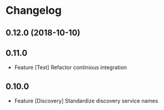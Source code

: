 # Changelog

## 0.12.0  (2018-10-10)

## 0.11.0

- Feature [Test] Refactor continious integration

## 0.10.0

- Feature [Discovery] Standardize discovery service names
